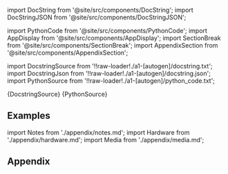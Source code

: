 
[//]: # (Custom component imports)

import DocString from '@site/src/components/DocString';
import DocStringJSON from '@site/src/components/DocStringJSON';

import PythonCode from '@site/src/components/PythonCode';
import AppDisplay from '@site/src/components/AppDisplay';
import SectionBreak from '@site/src/components/SectionBreak';
import AppendixSection from '@site/src/components/AppendixSection';

[//]: # (Docstring)

import DocstringSource from '!!raw-loader!./a1-[autogen]/docstring.txt';
import DocstringJson from '!!raw-loader!./a1-[autogen]/docstring.json';
import PythonSource from '!!raw-loader!./a1-[autogen]/python_code.txt';

<DocString>{DocstringSource}</DocString>
<DocStringJSON data={DocstringJson} />
<PythonCode GLink='GENERATORS/SIMULATIONS/WAVEPACKET/WAVEPACKET.py'>{PythonSource}</PythonCode>

<SectionBreak />

    

[//]: # (Examples)

## Examples

<AppDisplay 
  GLink='GENERATORS/SIMULATIONS/WAVEPACKET'
  nodeLabel='WAVEPACKET'>
</AppDisplay>

<SectionBreak />

    

[//]: # (Appendix)

import Notes from './appendix/notes.md';
import Hardware from './appendix/hardware.md';
import Media from './appendix/media.md';

## Appendix

<AppendixSection index={0} folderPath='nodes/GENERATORS/SIMULATIONS/WAVEPACKET/appendix/'><Notes /></AppendixSection>
<AppendixSection index={1} folderPath='nodes/GENERATORS/SIMULATIONS/WAVEPACKET/appendix/'><Hardware /></AppendixSection>
<AppendixSection index={2} folderPath='nodes/GENERATORS/SIMULATIONS/WAVEPACKET/appendix/'><Media /></AppendixSection>


